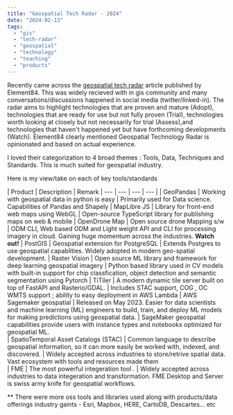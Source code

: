 ```yaml
---
title: "Geospatial Tech Radar - 2024"
date: "2024-02-13" 
tags:
  - "gis"
  - "tech-radar"
  - "geospatial"
  - "technology"
  - "teaching"
  - "products"
---
```


Recently came across the [geospatial tech radar](https://www.element84.com/geospatial/announcing-our-2023-geospatial-tech-radar) article published by Element84.
This was widely recieved with in gis community and many conversations/discussions happened in social media (twitter/linked-in). The radar aims to highlight technologies that are proven and mature (Adopt), technologies that are ready for use but not fully proven (Trial), technologies worth looking at closely but not necessarily for trial (Assess),and technologies that haven't happened yet but have forthcoming developments (Watch). Element84 clearly mentioned Geospatial Technology Radar is opinionated and based on actual experience. 

I loved their categorization to 4 broad themes : Tools, Data, Techniques and Standards.  This is much suited for geospatial industry. 

Here is my view/take on each of key tools/standards 


| Product |  Description | Remark
| --- | --- | --- | --- |
| GeoPandas |  Working with geospatial data in python is easy | Primarily used for Data science. Capabilities of Pandas and Shapely
| MapLibre JS | Library for front-end web maps using WebGL | Open-source TypeScript library for publishing maps on web & mobile
| OpenDrone Map | Open source drone Mapping s/w | ODM CLI, Web based ODM and Light weight API and CLI for processing imagery in cloud. Gaining huge momentum across the industries. **Watch out!**
| PostGIS | Geospatial extension for PostgreSQL | Extends Postgres to use geospatial capablities. Widely adopted in modern geo-spatial development. 
| Raster Vision | Open source ML library and framework for deep learning geospatial imagery | Python based library  used in CV models  with built-in support for chip classfication, object detection and semantic segmentation using Pytorch
| TiTiler | A modern dynamic tile server built on top of FastAPI and Rasterio/GDAL. | Includes STAC support, COG , OC WMTS support ; ability to easy deployment in AWS Lambda 
| AWS Sagemaker geospatial | Released on May 2023. Easier for data scientists and machine learning (ML) engineers to build, train, and deploy ML models for making predictions using geospatial data.  | SageMaker geospatial capabilities provide users with instance types and notebooks optimized for geospatial ML.  
| SpatioTemporal Asset Catalogs (STAC) | Common language to describe geospatial information, so it can more easily be worked with, indexed, and discovered.  | Widely accepted across industries to store/retrive spatial data. Vast ecosystem with tools and resources made them  
| FME | The most powerful integeration tool .  | Widely accepted across industries to data integeration and transformation. FME Desktop and Server is swiss army knife for geospatial workflows. 

** There were more oss tools and libraries used along with products/data offerings industry gaints - Esri, Mapbox, HERE, CartoDB, Descartes... etc 